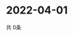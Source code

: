 # 2022-04-01
  共 0条

  <!-- BEGIN -->
  <!-- 最后更新时间Fri Apr 01 2022 04:10:42 GMT+0000 (Coordinated Universal Time) -->
  
  <!-- END -->
  
  